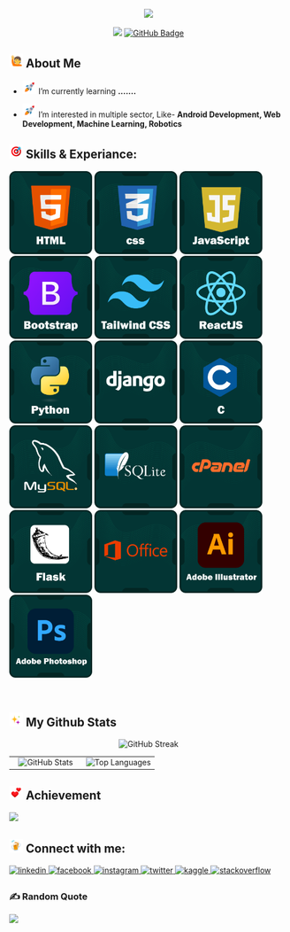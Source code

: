 
<p align="center">
<img src="https://readme-typing-svg.herokuapp.com?lines=🤩Love+Coding+and+Designing;🤩Love+Teaching+Others;💪Hard+Worker;🤔Critical+Thinker&center=true">
</p>

<p align="center">
<a href="https://github.com/mrshakil015/github-profile-views-counter"><img src="https://komarev.com/ghpvc/?username=mrshakil015"></a>
<a href="https://github.com/mrshakil015?tab=followers"><img src="https://img.shields.io/github/followers/mrshakil015?label=Followers&style=social" alt="GitHub Badge"></a>
</p>

## <img src="https://github.com/aatansen/aatansen/blob/main/img/2.gif" height="25px"/> About Me

- <img src="https://github.com/aatansen/aatansen/blob/main/img/3.gif" height="25px"/> I’m currently learning <strong>.......</strong>

- <img src="https://github.com/aatansen/aatansen/blob/main/img/3.gif" height="25px"/> I’m interested in multiple sector, Like- **Android Development, Web Development, Machine Learning, Robotics**


## <img src="https://github.com/aatansen/aatansen/blob/main/img/5.gif" height="25px"/> Skills & Experiance:

<p>
    <img src="https://github.com/mrshakil015/mrshakil015/blob/main/images/html.png" width="150px"/>
    <img src="https://github.com/mrshakil015/mrshakil015/blob/main/images/css.png" width="150px"/>
    <img src="https://github.com/mrshakil015/mrshakil015/blob/main/images/javascript.png" width="150px"/>
    <img src="https://github.com/mrshakil015/mrshakil015/blob/main/images/bootstrap.png" width="150px"/>
    <img src="https://github.com/mrshakil015/mrshakil015/blob/main/images/tailwind.png" width="150px"/>
    <img src="https://github.com/mrshakil015/mrshakil015/blob/main/images/reactjs.png" width="150px"/>
    <img src="https://github.com/mrshakil015/mrshakil015/blob/main/images/python.png" width="150px"/>
    <img src="https://github.com/mrshakil015/mrshakil015/blob/main/images/django.png" width="150px"/>
    <img src="https://github.com/mrshakil015/mrshakil015/blob/main/images/c.png" width="150px"/>
    <img src="https://github.com/mrshakil015/mrshakil015/blob/main/images/mysql.png" width="150px"/>
    <img src="https://github.com/mrshakil015/mrshakil015/blob/main/images/sqlite.png" width="150px"/>
    <img src="https://github.com/mrshakil015/mrshakil015/blob/main/images/cpanel.png" width="150px"/>
    <img src="https://github.com/mrshakil015/mrshakil015/blob/main/images/flask.png" width="150px"/>
    <img src="https://github.com/mrshakil015/mrshakil015/blob/main/images/office.png" width="150px"/>
    <img src="https://github.com/mrshakil015/mrshakil015/blob/main/images/illustrator.png" width="150px"/>
    <img src="https://github.com/mrshakil015/mrshakil015/blob/main/images/photoshop.png" width="150px"/>
</p>

<br/>


## <img src="https://github.com/aatansen/aatansen/blob/main/img/6.gif" height="25px"/> My Github Stats




<div align="center">
    <img src="https://github-readme-streak-stats.herokuapp.com/?user=mrshakil015&theme=gotham&hide_border=false" alt="GitHub Streak" />
</div>

<table>
  <tr>
    <td align="center" valign="top" width="50%">
      <img src="https://github-readme-stats.vercel.app/api?username=mrshakil015&theme=gotham&hide_border=true&include_all_commits=true&count_private=false" alt="GitHub Stats" />
    </td>
    <td align="center" valign="top" width="50%">
      <img src="https://github-readme-stats.vercel.app/api/top-langs/?username=mrshakil015&theme=gotham&show_icons=true&hide_border=true&layout=compact" alt="Top Languages" />
    </td>
  </tr>
</table>



## <img src="https://github.com/aatansen/aatansen/blob/main/img/7.gif" height="25px"/> Achievement

![](https://github-profile-trophy.vercel.app/?username=mrshakil015&theme=onestar&no-frame=true&no-bg=false&margin-w=4)

## <img src="https://github.com/aatansen/aatansen/blob/main/img/8.gif" height="25px"/> Connect with me:

<div align="left">
<a href="https://www.linkedin.com/in/mrshakil015/" target="_blank">
<img src=https://img.shields.io/badge/linkedin-%231E77B5.svg?&style=for-the-badge&logo=linkedin&logoColor=white alt=linkedin style="margin-bottom: 5px;" />
</a>
<a href="https://www.facebook.com/mrshakil015" target="_blank">
<img src=https://img.shields.io/badge/facebook-%232E87FB.svg?&style=for-the-badge&logo=facebook&logoColor=white alt=facebook style="margin-bottom: 5px;" />
</a>
<a href="https://www.instagram.com/mrshakil015" target="_blank">
<img src=https://img.shields.io/badge/instagram-%23000000.svg?&style=for-the-badge&logo=instagram&logoColor=white alt=instagram style="margin-bottom: 5px;" />
</a>

<a href="https://twitter.com/mrshakil015" target="_blank">
<img src=https://img.shields.io/badge/twitter-%2300acee.svg?&style=for-the-badge&logo=twitter&logoColor=white alt=twitter style="margin-bottom: 5px;" />
</a>
<a href="https://www.kaggle.com/mdshakil171" target="_blank">
<img src=https://img.shields.io/badge/kaggle-%2344BAE8.svg?&style=for-the-badge&logo=kaggle&logoColor=white alt=kaggle style="margin-bottom: 5px;" />
</a>
    
<a href="https://stackoverflow.com/users/20929260/md-shakil" target="_blank">
<img src=https://img.shields.io/badge/stackoverflow-%23F28032.svg?&style=for-the-badge&logo=stackoverflow&logoColor=white alt=stackoverflow style="margin-bottom: 5px;" />
</a>  
</div> 

### ✍️ Random Quote
![](https://quotes-github-readme.vercel.app/api?type=horizontal&theme=radical)



